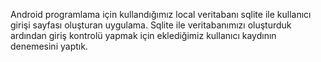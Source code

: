 Android programlama için kullandığımız local veritabanı sqlite ile kullanıcı girişi sayfası oluşturan uygulama.
Sqlite ile veritabanımızı oluşturduk ardından giriş kontrolü yapmak için eklediğimiz kullanıcı kaydının denemesini yaptık.

